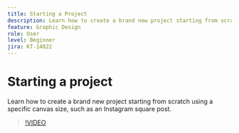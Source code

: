 ```yaml
---
title: Starting a Project
description: Learn how to create a brand new project starting from scratch
feature: Graphic Design
role: User
level: Beginner
jira: KT-14822
---
```

# Starting a project

Learn how to create a brand new project starting from scratch using a specific canvas size, such as an Instagram square post.

>[!VIDEO](https://video.tv.adobe.com/v/3426931?quality=12&learn=on&hidetitle=true)
